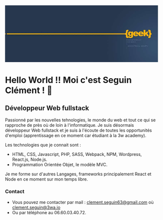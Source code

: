 ![Cover](https://github.com/ClementS03/ClementS03/blob/master/img/geek-dev-codeur.jpg)
# Hello World !! Moi c'est Seguin Clément ! 👋
## Développeur Web fullstack

Passionné par les nouvelles tehnologies, le monde du web et tout ce qui se rapproche de près où de loin à l'informatique.
Je suis désormais développeur Web fullstack et je suis à l'écoute de toutes les opportunités d'emploi (apprentissage en ce moment car étudiant à la 3w academy).

Les technologies que je connait sont : 

- HTML, CSS, Javascript, PHP, SASS, Webpack, NPM, Wordpress, React.js, Node.js.
- Programmation Orientée Objet, le modèle MVC.

Je me forme sur d'autres Langages, frameworks principalement React et Node en ce moment sur mon temps libre.

### Contact

- Vous pouvez me contacter par mail : clement.seguin63@gmail.com où clement.seguin@3wa.io
- Ou par téléphone au 06.60.03.40.72.


